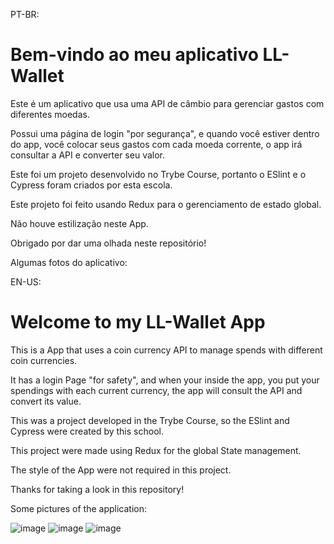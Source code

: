 PT-BR:
# Bem-vindo ao meu aplicativo LL-Wallet

Este é um aplicativo que usa uma API de câmbio para gerenciar gastos com diferentes moedas.

Possui uma página de login "por segurança", e quando você estiver dentro do app, você colocar seus gastos com cada moeda corrente, o app irá consultar a API e converter seu valor.

Este foi um projeto desenvolvido no Trybe Course, portanto o ESlint e o Cypress foram criados por esta escola.

Este projeto foi feito usando Redux para o gerenciamento de estado global.

Não houve estilização neste App.

Obrigado por dar uma olhada neste repositório!

Algumas fotos do aplicativo:

EN-US:

# Welcome to my LL-Wallet App

This is a App that uses a coin currency API to manage spends with different coin currencies.

It has a login Page "for safety", and when your inside the app, you put your spendings with each current currency, the app will consult the API and convert its value. 

This was a project developed in the Trybe Course, so the ESlint and Cypress were created by this school.

This project were made using Redux for the global State management.

The style of the App were not required in this project.

Thanks for taking a look in this repository!

Some pictures of the application:

![image](https://user-images.githubusercontent.com/102384823/188204153-924b0fd2-8f2d-4b66-b870-aa0d53d22e43.png)
![image](https://user-images.githubusercontent.com/102384823/188204268-1da69d80-97c4-4dca-9ae5-31d6343d226e.png)
![image](https://user-images.githubusercontent.com/102384823/188204628-69130697-6b48-404c-9270-b228570727c9.png)

